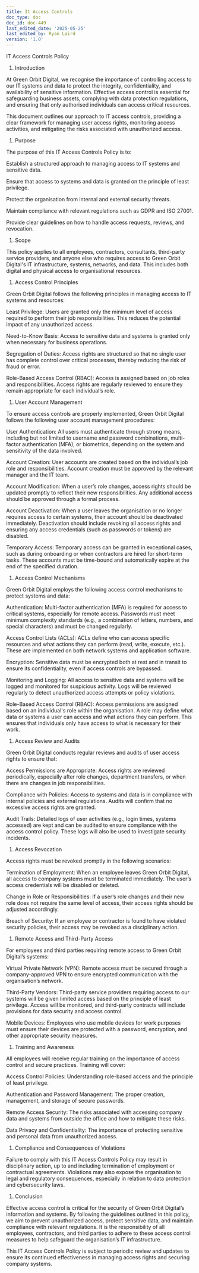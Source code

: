 ```yaml
---
title: It Access Controls
doc_type: doc
doc_id: doc-449
last_edited_date: '2025-05-25'
last_edited_by: Ryan Laird
version: '1.0'
---
```


IT Access Controls Policy

1. Introduction

At Green Orbit Digital, we recognise the importance of controlling access to our IT systems and data to protect the integrity, confidentiality, and availability of sensitive information. Effective access control is essential for safeguarding business assets, complying with data protection regulations, and ensuring that only authorised individuals can access critical resources.

This document outlines our approach to IT access controls, providing a clear framework for managing user access rights, monitoring access activities, and mitigating the risks associated with unauthorized access.

1. Purpose

The purpose of this IT Access Controls Policy is to:

Establish a structured approach to managing access to IT systems and sensitive data.

Ensure that access to systems and data is granted on the principle of least privilege.

Protect the organisation from internal and external security threats.

Maintain compliance with relevant regulations such as GDPR and ISO 27001.

Provide clear guidelines on how to handle access requests, reviews, and revocation.

1. Scope

This policy applies to all employees, contractors, consultants, third-party service providers, and anyone else who requires access to Green Orbit Digital's IT infrastructure, systems, networks, and data. This includes both digital and physical access to organisational resources.

1. Access Control Principles

Green Orbit Digital follows the following principles in managing access to IT systems and resources:

Least Privilege: Users are granted only the minimum level of access required to perform their job responsibilities. This reduces the potential impact of any unauthorized access.

Need-to-Know Basis: Access to sensitive data and systems is granted only when necessary for business operations.

Segregation of Duties: Access rights are structured so that no single user has complete control over critical processes, thereby reducing the risk of fraud or error.

Role-Based Access Control (RBAC): Access is assigned based on job roles and responsibilities. Access rights are regularly reviewed to ensure they remain appropriate for each individual’s role.

1. User Account Management

To ensure access controls are properly implemented, Green Orbit Digital follows the following user account management procedures:

User Authentication: All users must authenticate through strong means, including but not limited to username and password combinations, multi-factor authentication (MFA), or biometrics, depending on the system and sensitivity of the data involved.

Account Creation: User accounts are created based on the individual’s job role and responsibilities. Account creation must be approved by the relevant manager and the IT team.

Account Modification: When a user’s role changes, access rights should be updated promptly to reflect their new responsibilities. Any additional access should be approved through a formal process.

Account Deactivation: When a user leaves the organisation or no longer requires access to certain systems, their account should be deactivated immediately. Deactivation should include revoking all access rights and ensuring any access credentials (such as passwords or tokens) are disabled.

Temporary Access: Temporary access can be granted in exceptional cases, such as during onboarding or when contractors are hired for short-term tasks. These accounts must be time-bound and automatically expire at the end of the specified duration.

1. Access Control Mechanisms

Green Orbit Digital employs the following access control mechanisms to protect systems and data:

Authentication: Multi-factor authentication (MFA) is required for access to critical systems, especially for remote access. Passwords must meet minimum complexity standards (e.g., a combination of letters, numbers, and special characters) and must be changed regularly.

Access Control Lists (ACLs): ACLs define who can access specific resources and what actions they can perform (read, write, execute, etc.). These are implemented on both network systems and application software.

Encryption: Sensitive data must be encrypted both at rest and in transit to ensure its confidentiality, even if access controls are bypassed.

Monitoring and Logging: All access to sensitive data and systems will be logged and monitored for suspicious activity. Logs will be reviewed regularly to detect unauthorized access attempts or policy violations.

Role-Based Access Control (RBAC): Access permissions are assigned based on an individual's role within the organisation. A role may define what data or systems a user can access and what actions they can perform. This ensures that individuals only have access to what is necessary for their work.

1. Access Review and Audits

Green Orbit Digital conducts regular reviews and audits of user access rights to ensure that:

Access Permissions are Appropriate: Access rights are reviewed periodically, especially after role changes, department transfers, or when there are changes in job responsibilities.

Compliance with Policies: Access to systems and data is in compliance with internal policies and external regulations. Audits will confirm that no excessive access rights are granted.

Audit Trails: Detailed logs of user activities (e.g., login times, systems accessed) are kept and can be audited to ensure compliance with the access control policy. These logs will also be used to investigate security incidents.

1. Access Revocation

Access rights must be revoked promptly in the following scenarios:

Termination of Employment: When an employee leaves Green Orbit Digital, all access to company systems must be terminated immediately. The user’s access credentials will be disabled or deleted.

Change in Role or Responsibilities: If a user’s role changes and their new role does not require the same level of access, their access rights should be adjusted accordingly.

Breach of Security: If an employee or contractor is found to have violated security policies, their access may be revoked as a disciplinary action.

1. Remote Access and Third-Party Access

For employees and third parties requiring remote access to Green Orbit Digital’s systems:

Virtual Private Network (VPN): Remote access must be secured through a company-approved VPN to ensure encrypted communication with the organisation’s network.

Third-Party Vendors: Third-party service providers requiring access to our systems will be given limited access based on the principle of least privilege. Access will be monitored, and third-party contracts will include provisions for data security and access control.

Mobile Devices: Employees who use mobile devices for work purposes must ensure their devices are protected with a password, encryption, and other appropriate security measures.

1. Training and Awareness

All employees will receive regular training on the importance of access control and secure practices. Training will cover:

Access Control Policies: Understanding role-based access and the principle of least privilege.

Authentication and Password Management: The proper creation, management, and storage of secure passwords.

Remote Access Security: The risks associated with accessing company data and systems from outside the office and how to mitigate these risks.

Data Privacy and Confidentiality: The importance of protecting sensitive and personal data from unauthorized access.

1. Compliance and Consequences of Violations

Failure to comply with this IT Access Controls Policy may result in disciplinary action, up to and including termination of employment or contractual agreements. Violations may also expose the organisation to legal and regulatory consequences, especially in relation to data protection and cybersecurity laws.

1. Conclusion

Effective access control is critical for the security of Green Orbit Digital’s information and systems. By following the guidelines outlined in this policy, we aim to prevent unauthorized access, protect sensitive data, and maintain compliance with relevant regulations. It is the responsibility of all employees, contractors, and third parties to adhere to these access control measures to help safeguard the organisation’s IT infrastructure.

<!-- Unsupported block type: divider -->

This IT Access Controls Policy is subject to periodic review and updates to ensure its continued effectiveness in managing access rights and securing company systems.
